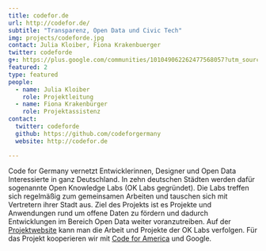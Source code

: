 ```yaml
---
title: codefor.de
url: http://codefor.de/
subtitle: "Transparenz, Open Data und Civic Tech"
img: projects/codeforde.jpg
contact: Julia Kloiber, Fiona Krakenbuerger
twitter: codeforde
g+: https://plus.google.com/communities/101049062262477568057?utm_source=chrome_ntp_icon&utm_medium=chrome_app&utm_campaign=chrome
featured: 2
type: featured
people:
  - name: Julia Kloiber
    role: Projektleitung
  - name: Fiona Krakenbürger
    role: Projektassistenz
contact:
  twitter: codeforde
  github: https://github.com/codeforgermany
  website: http://codefor.de

---
```


Code for Germany vernetzt Entwicklerinnen, Designer und Open Data Interessierte in ganz Deutschland. In zehn deutschen Städten werden dafür sogenannte Open Knowledge Labs (OK Labs gegründet). Die Labs treffen sich regelmäßig zum gemeinsamen Arbeiten und tauschen sich mit Vertretern ihrer Stadt aus. Ziel des Projekts ist es Projekte und Anwendungen rund um offene Daten zu fördern und dadurch Entwicklungen im Bereich Open Data weiter voranzutreiben. Auf der [Projektwebsite](http://codefor.de) kann man die Arbeit und Projekte der OK Labs verfolgen. Für das Projekt kooperieren wir mit [Code for America](http://www.codeforamerica.org/) und Google.
